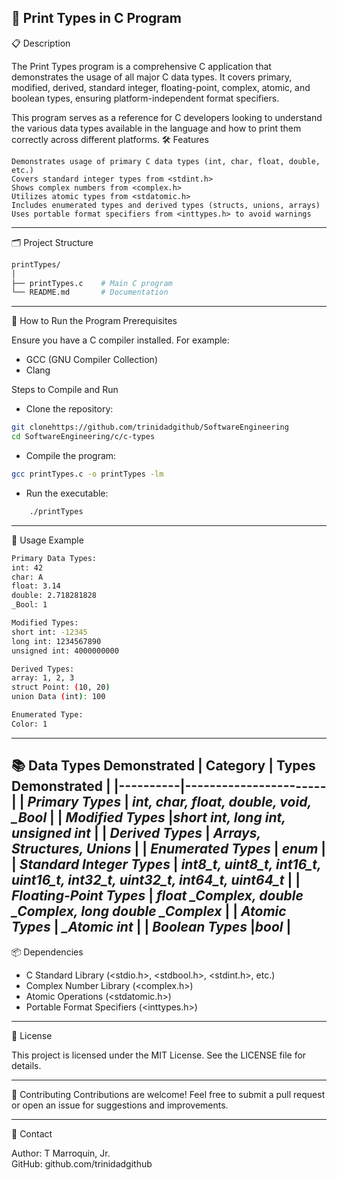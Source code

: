 📄 Print Types in C Program  
---
📋 Description

The Print Types program is a comprehensive C application that demonstrates the usage of all major C data types. It covers primary, modified, derived, standard integer, floating-point, complex, atomic, and boolean types, ensuring platform-independent format specifiers.

This program serves as a reference for C developers looking to understand the various data types available in the language and how to print them correctly across different platforms.
🛠️ Features

    Demonstrates usage of primary C data types (int, char, float, double, etc.)
    Covers standard integer types from <stdint.h>
    Shows complex numbers from <complex.h>
    Utilizes atomic types from <stdatomic.h>
    Includes enumerated types and derived types (structs, unions, arrays)
    Uses portable format specifiers from <inttypes.h> to avoid warnings
---

🗂️ Project Structure
```bash
printTypes/
│
├── printTypes.c    # Main C program
└── README.md       # Documentation
```
---
🚀 How to Run the Program
Prerequisites

Ensure you have a C compiler installed. For example:

- GCC (GNU Compiler Collection)
- Clang

Steps to Compile and Run

- Clone the repository:
```bash
git clonehttps://github.com/trinidadgithub/SoftwareEngineering
cd SoftwareEngineering/c/c-types
```
- Compile the program:
```bash
gcc printTypes.c -o printTypes -lm
```
- Run the executable:
```bash
    ./printTypes
```
---
📖 Usage Example
```bash
Primary Data Types:
int: 42
char: A
float: 3.14
double: 2.718281828
_Bool: 1

Modified Types:
short int: -12345
long int: 1234567890
unsigned int: 4000000000

Derived Types:
array: 1, 2, 3
struct Point: (10, 20)
union Data (int): 100

Enumerated Type:
Color: 1
```
---
📚 Data Types Demonstrated
| Category |	Types Demonstrated |
|----------|-----------------------|
| *Primary Types* | *int, char, float, double, void, _Bool* |
| *Modified Types* |*short int, long int, unsigned int* |
| *Derived Types* |	*Arrays, Structures, Unions* |
| *Enumerated Types* | *enum* |
| *Standard Integer Types* | *int8_t, uint8_t, int16_t, uint16_t, int32_t, uint32_t, int64_t, uint64_t* |
| *Floating-Point Types* | *float _Complex, double _Complex, long double _Complex* |
| *Atomic Types* | *_Atomic int* |
| *Boolean Types* |*bool* |
---
📦 Dependencies

- C Standard Library (<stdio.h>, <stdbool.h>, <stdint.h>, etc.)
- Complex Number Library (<complex.h>)
- Atomic Operations (<stdatomic.h>)
- Portable Format Specifiers (<inttypes.h>)

---
📝 License

This project is licensed under the MIT License. See the LICENSE file for details.

---
🤝 Contributing
Contributions are welcome! Feel free to submit a pull request or open an issue for suggestions and improvements.

---
📧 Contact

Author: T Marroquin, Jr.  
GitHub: github.com/trinidadgithub
